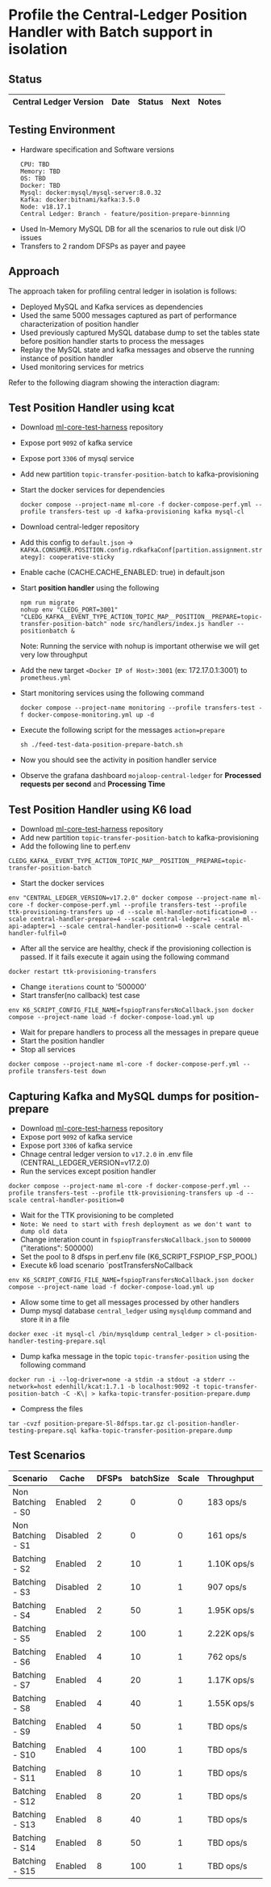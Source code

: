 # Profile the Central-Ledger Position Handler with Batch support in isolation

## Status

| Central Ledger Version |  Date  | Status  | Next  | Notes  |
|---|---|---|---|---|


## Testing Environment
- Hardware specification and Software versions
  ```
  CPU: TBD
  Memory: TBD
  OS: TBD
  Docker: TBD
  Mysql: docker:mysql/mysql-server:8.0.32
  Kafka: docker:bitnami/kafka:3.5.0
  Node: v18.17.1
  Central Ledger: Branch - feature/position-prepare-binnning
  ```
- Used In-Memory MySQL DB for all the scenarios to rule out disk I/O issues
- Transfers to 2 random DFSPs as payer and payee

## Approach
The approach taken for profiling central ledger in isolation is follows:
- Deployed MySQL and Kafka services as dependencies
- Used the same 5000 messages captured as part of performance characterization of position handler
- Used previously captured MySQL database dump to set the tables state before position handler starts to process the messages
- Replay the MySQL state and kafka messages and observe the running instance of position handler
- Used monitoring services for metrics

Refer to the following diagram showing the interaction diagram:

## Test Position Handler using kcat
- Download [ml-core-test-harness](https://github.com/mojaloop/ml-core-test-harness) repository
- Expose port `9092` of kafka service
- Expose port `3306` of mysql service
- Add new partition `topic-transfer-position-batch` to kafka-provisioning
- Start the docker services for dependencies
  ```
  docker compose --project-name ml-core -f docker-compose-perf.yml --profile transfers-test up -d kafka-provisioning kafka mysql-cl
  ```
- Download central-ledger repository
- Add this config to `default.json` -> `KAFKA.CONSUMER.POSITION.config.rdkafkaConf[partition.assignment.strategy]: cooperative-sticky`
- Enable cache (CACHE.CACHE_ENABLED: true) in default.json
- Start **position handler** using the following
  ```
  npm run migrate
  nohup env "CLEDG_PORT=3001" "CLEDG_KAFKA__EVENT_TYPE_ACTION_TOPIC_MAP__POSITION__PREPARE=topic-transfer-position-batch" node src/handlers/index.js handler --positionbatch &
  ```
  Note: Running the service with nohup is important otherwise we will get very low throughput
- Add the new target `<Docker IP of Host>:3001` (ex: 172.17.0.1:3001) to `prometheus.yml`
- Start monitoring services using the following command
  ```
  docker compose --project-name monitoring --profile transfers-test -f docker-compose-monitoring.yml up -d
  ```

- Execute the following script for the messages `action=prepare`
  ```
  sh ./feed-test-data-position-prepare-batch.sh
  ```
- Now you should see the activity in position handler service
- Observe the grafana dashboard `mojaloop-central-ledger` for **Processed requests per second** and **Processing Time**

## Test Position Handler using K6 load
- Download [ml-core-test-harness](https://github.com/mojaloop/ml-core-test-harness) repository
- Add new partition `topic-transfer-position-batch` to kafka-provisioning
- Add the following line to perf.env
```
CLEDG_KAFKA__EVENT_TYPE_ACTION_TOPIC_MAP__POSITION__PREPARE=topic-transfer-position-batch
```
- Start the docker services
```
env "CENTRAL_LEDGER_VERSION=v17.2.0" docker compose --project-name ml-core -f docker-compose-perf.yml --profile transfers-test --profile ttk-provisioning-transfers up -d --scale ml-handler-notification=0 --scale central-handler-prepare=4 --scale central-ledger=1 --scale ml-api-adapter=1 --scale central-handler-position=0 --scale central-handler-fulfil=0
```
- After all the service are healthy, check if the provisioning collection is passed. If it fails execute it again using the following command
```
docker restart ttk-provisioning-transfers
```
- Change `iterations` count to '500000'
- Start transfer(no callback) test case
```
env K6_SCRIPT_CONFIG_FILE_NAME=fspiopTransfersNoCallback.json docker compose --project-name load -f docker-compose-load.yml up
```
- Wait for prepare handlers to process all the messages in prepare queue
- Start the position handler
- Stop all services
```
docker compose --project-name ml-core -f docker-compose-perf.yml --profile transfers-test down
```

## Capturing Kafka and MySQL dumps for position-prepare
- Download [ml-core-test-harness](https://github.com/mojaloop/ml-core-test-harness) repository
- Expose port `9092` of kafka service
- Expose port `3306` of kafka service
- Chnage central ledger version to `v17.2.0` in .env file (CENTRAL_LEDGER_VERSION=v17.2.0)
- Run the services except position handler
```
docker compose --project-name ml-core -f docker-compose-perf.yml --profile transfers-test --profile ttk-provisioning-transfers up -d --scale central-handler-position=0
```
- Wait for the TTK provisioning to be completed
- `Note: We need to start with fresh deployment as we don't want to dump old data`
- Change interation count in `fspiopTransfersNoCallback.json` to `500000` ("iterations": 500000)
- Set the pool to 8 dfsps in perf.env file (K6_SCRIPT_FSPIOP_FSP_POOL)
- Execute k6 load scenario `postTransfersNoCallback
```
env K6_SCRIPT_CONFIG_FILE_NAME=fspiopTransfersNoCallback.json docker compose --project-name load -f docker-compose-load.yml up
```
- Allow some time to get all messages processed by other handlers
- Dump mysql database `central_ledger` using `mysqldump` command and store it in a file
```
docker exec -it mysql-cl /bin/mysqldump central_ledger > cl-position-handler-testing-prepare.sql
```
- Dump kafka message in the topic `topic-transfer-position` using the following command
```
docker run -i --log-driver=none -a stdin -a stdout -a stderr --network=host edenhill/kcat:1.7.1 -b localhost:9092 -t topic-transfer-position-batch -C -K\| > kafka-topic-transfer-position-prepare.dump
```
- Compress the files
```
tar -cvzf position-prepare-5l-8dfsps.tar.gz cl-position-handler-testing-prepare.sql kafka-topic-transfer-position-prepare.dump
```

## Test Scenarios

| Scenario           | Cache    | DFSPs   | batchSize | Scale   | Throughput   | Latency  |
|--------------------|----------|---------|-----------|---------|--------------|----------|
| Non Batching - S0  | Enabled  | 2       | 0         | 0       | 183 ops/s    | 5.37ms   |
| Non Batching - S1  | Disabled | 2       | 0         | 0       | 161 ops/s    | 6.44ms   |
| Batching - S2      | Enabled  | 2       | 10        | 1       | 1.10K ops/s  | 8.39ms   |
| Batching - S3      | Disabled | 2       | 10        | 1       | 907 ops/s    | 9.97ms   |
| Batching - S4      | Enabled  | 2       | 50        | 1       | 1.95K ops/s  | 21.5ms   |
| Batching - S5      | Enabled  | 2       | 100       | 1       | 2.22K ops/s  | 36.3ms   |
| Batching - S6      | Enabled  | 4       | 10        | 1       | 762 ops/s    | 12.1ms   |
| Batching - S7      | Enabled  | 4       | 20        | 1       | 1.17K ops/s  | 15.4ms   |
| Batching - S8      | Enabled  | 4       | 40        | 1       | 1.55K ops/s  | 21.9ms   |
| Batching - S9      | Enabled  | 4       | 50        | 1       | TBD ops/s    | TBDms    |
| Batching - S10     | Enabled  | 4       | 100       | 1       | TBD ops/s    | TBDms    |
| Batching - S11     | Enabled  | 8       | 10        | 1       | TBD ops/s    | TBDms    |
| Batching - S12     | Enabled  | 8       | 20        | 1       | TBD ops/s    | TBDms    |
| Batching - S13     | Enabled  | 8       | 40        | 1       | TBD ops/s    | TBDms    |
| Batching - S14     | Enabled  | 8       | 50        | 1       | TBD ops/s    | TBDms    |
| Batching - S15     | Enabled  | 8       | 100       | 1       | TBD ops/s    | TBDms    |
